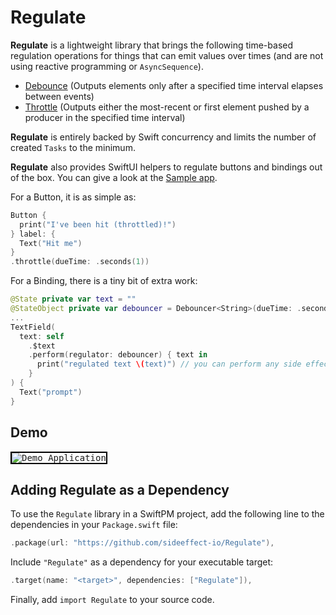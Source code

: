 # Regulate

**Regulate** is a lightweight library that brings the following time-based regulation operations for things that can emit values over times (and are not using reactive programming or `AsyncSequence`).

- [Debounce](./Sources/Debouncer.swift) (Outputs elements only after a specified time interval elapses between events)
- [Throttle](./Sources/Throttler.swift) (Outputs either the most-recent or first element pushed by a producer in the specified time interval)

**Regulate** is entirely backed by Swift concurrency and limits the number of created `Tasks` to the minimum.

**Regulate** also provides SwiftUI helpers to regulate buttons and bindings out of the box.
You can give a look at the [Sample app](./Sample).

For a Button, it is as simple as:

```swift
Button {
  print("I've been hit (throttled)!")
} label: {
  Text("Hit me")
}
.throttle(dueTime: .seconds(1))
```

For a Binding, there is a tiny bit of extra work:

```swift
@State private var text = ""
@StateObject private var debouncer = Debouncer<String>(dueTime: .seconds(1))
...
TextField(
  text: self
    .$text
    .perform(regulator: debouncer) { text in
      print("regulated text \(text)") // you can perform any side effect here!
    }
) {
  Text("prompt")
}
```

## Demo

<kbd>
<img style="border:2px solid black" alt="Demo Application" src="https://raw.githubusercontent.com/sideeffect-io/Regulate/main/Regulate.gif"/>
</kbd>

## Adding Regulate as a Dependency

To use the `Regulate` library in a SwiftPM project, 
add the following line to the dependencies in your `Package.swift` file:

```swift
.package(url: "https://github.com/sideeffect-io/Regulate"),
```

Include `"Regulate"` as a dependency for your executable target:

```swift
.target(name: "<target>", dependencies: ["Regulate"]),
```

Finally, add `import Regulate` to your source code.
